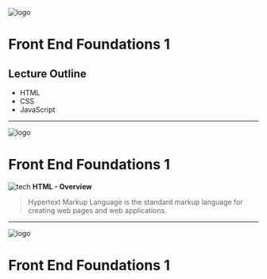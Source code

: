 ![logo](./assets/js.png)

# Front End Foundations 1

## Lecture Outline

* HTML
* CSS
* JavaScript

---

![logo](./assets/js.png)

# Front End Foundations 1

![tech](./assets/html.png)
**HTML - Overview**

> Hypertext Markup Language is the standard markup language for creating web pages and web applications.

---

![logo](./assets/js.png)

# Front End Foundations 1
